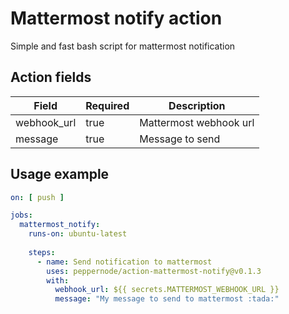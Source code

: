 # Mattermost notify action
Simple and fast bash script for mattermost notification

## Action fields
| Field       | Required | Description            |
|-------------|----------|------------------------|
| webhook_url | true     | Mattermost webhook url |
| message     | true     | Message to send        |

## Usage example
```yaml
on: [ push ]

jobs:
  mattermost_notify:
    runs-on: ubuntu-latest
    
    steps:
      - name: Send notification to mattermost
        uses: peppernode/action-mattermost-notify@v0.1.3
        with:
          webhook_url: ${{ secrets.MATTERMOST_WEBHOOK_URL }}
          message: "My message to send to mattermost :tada:"
```
